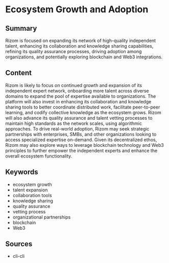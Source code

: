 # Ecosystem Growth and Adoption

## Summary

Rizom is focused on expanding its network of high-quality independent talent, enhancing its collaboration and knowledge sharing capabilities, refining its quality assurance processes, driving adoption among organizations, and potentially exploring blockchain and Web3 integrations.

## Content

Rizom is likely to focus on continued growth and expansion of its independent expert network, onboarding more talent across diverse domains to expand the pool of expertise available to organizations. The platform will also invest in enhancing its collaboration and knowledge sharing tools to better coordinate distributed work, facilitate peer-to-peer learning, and codify collective knowledge as the ecosystem grows. Rizom will also advance its quality assurance and talent vetting processes to maintain high standards as the network scales, using algorithmic approaches. To drive real-world adoption, Rizom may seek strategic partnerships with enterprises, SMBs, and other organizations looking to access specialized expertise on-demand. Given its decentralized ethos, Rizom may also explore ways to leverage blockchain technology and Web3 principles to further empower the independent experts and enhance the overall ecosystem functionality.

## Keywords

- ecosystem growth
- talent expansion
- collaboration tools
- knowledge sharing
- quality assurance
- vetting process
- organizational partnerships
- blockchain
- Web3

## Sources

- cli-cli
